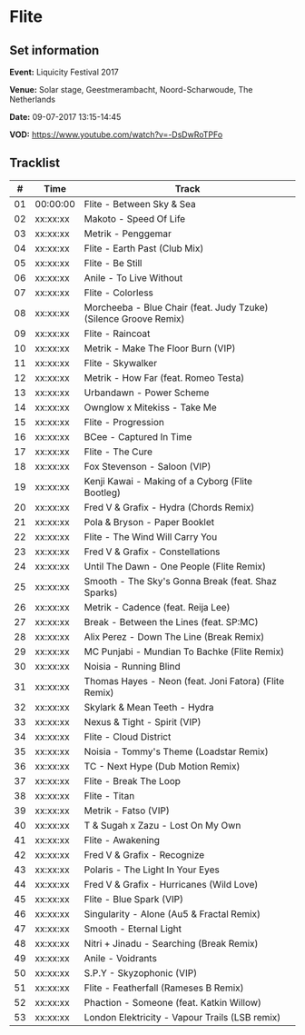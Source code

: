 # Flite
## Set information
**Event:** Liquicity Festival 2017

**Venue:** Solar stage, Geestmerambacht, Noord-Scharwoude, The Netherlands

**Date:** 09-07-2017 13:15-14:45

**VOD:** https://www.youtube.com/watch?v=-DsDwRoTPFo

## Tracklist
| \#  | Time     | Track |
| --- | -------- | ----- |
| 01  | 00:00:00 | Flite - Between Sky & Sea |
| 02  | xx:xx:xx | Makoto - Speed Of Life |
| 03  | xx:xx:xx | Metrik - Penggemar |
| 04  | xx:xx:xx | Flite - Earth Past (Club Mix) |
| 05  | xx:xx:xx | Flite - Be Still |
| 06  | xx:xx:xx | Anile - To Live Without |
| 07  | xx:xx:xx | Flite - Colorless |
| 08  | xx:xx:xx | Morcheeba - Blue Chair (feat. Judy Tzuke) (Silence Groove Remix) |
| 09  | xx:xx:xx | Flite - Raincoat |
| 10  | xx:xx:xx | Metrik - Make The Floor Burn (VIP) |
| 11  | xx:xx:xx | Flite - Skywalker |
| 12  | xx:xx:xx | Metrik - How Far (feat. Romeo Testa) |
| 13  | xx:xx:xx | Urbandawn - Power Scheme |
| 14  | xx:xx:xx | Ownglow x Mitekiss - Take Me |
| 15  | xx:xx:xx | Flite - Progression |
| 16  | xx:xx:xx | BCee - Captured In Time |
| 17  | xx:xx:xx | Flite - The Cure |
| 18  | xx:xx:xx | Fox Stevenson - Saloon (VIP) |
| 19  | xx:xx:xx | Kenji Kawai - Making of a Cyborg (Flite Bootleg) |
| 20  | xx:xx:xx | Fred V & Grafix - Hydra (Chords Remix) |
| 21  | xx:xx:xx | Pola & Bryson - Paper Booklet |
| 22  | xx:xx:xx | Flite - The Wind Will Carry You |
| 23  | xx:xx:xx | Fred V & Grafix - Constellations |
| 24  | xx:xx:xx | Until The Dawn - One People (Flite Remix) |
| 25  | xx:xx:xx | Smooth - The Sky's Gonna Break (feat. Shaz Sparks) |
| 26  | xx:xx:xx | Metrik - Cadence (feat. Reija Lee) |
| 27  | xx:xx:xx | Break - Between the Lines (feat. SP:MC) |
| 28  | xx:xx:xx | Alix Perez - Down The Line (Break Remix) |
| 29  | xx:xx:xx | MC Punjabi - Mundian To Bachke (Flite Remix) |
| 30  | xx:xx:xx | Noisia - Running Blind |
| 31  | xx:xx:xx | Thomas Hayes - Neon (feat. Joni Fatora) (Flite Remix) |
| 32  | xx:xx:xx | Skylark & Mean Teeth - Hydra |
| 33  | xx:xx:xx | Nexus & Tight - Spirit (VIP) |
| 34  | xx:xx:xx | Flite - Cloud District |
| 35  | xx:xx:xx | Noisia - Tommy's Theme (Loadstar Remix) |
| 36  | xx:xx:xx | TC - Next Hype (Dub Motion Remix) |
| 37  | xx:xx:xx | Flite - Break The Loop |
| 38  | xx:xx:xx | Flite - Titan |
| 39  | xx:xx:xx | Metrik - Fatso (VIP) |
| 40  | xx:xx:xx | T & Sugah x Zazu - Lost On My Own |
| 41  | xx:xx:xx | Flite - Awakening |
| 42  | xx:xx:xx | Fred V & Grafix - Recognize |
| 43  | xx:xx:xx | Polaris - The Light In Your Eyes |
| 44  | xx:xx:xx | Fred V & Grafix - Hurricanes (Wild Love) |
| 45  | xx:xx:xx | Flite - Blue Spark (VIP) |
| 46  | xx:xx:xx | Singularity - Alone (Au5 & Fractal Remix) |
| 47  | xx:xx:xx | Smooth - Eternal Light |
| 48  | xx:xx:xx | Nitri + Jinadu - Searching (Break Remix) |
| 49  | xx:xx:xx | Anile - Voidrants |
| 50  | xx:xx:xx | S.P.Y - Skyzophonic (VIP) |
| 51  | xx:xx:xx | Flite - Featherfall (Rameses B Remix) |
| 52  | xx:xx:xx | Phaction - Someone (feat. Katkin Willow) |
| 53  | xx:xx:xx | London Elektricity - Vapour Trails (LSB remix)﻿ |